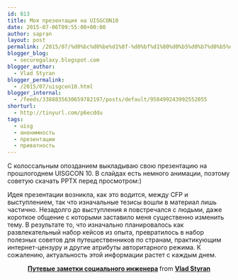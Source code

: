 ```yaml
---
id: 813
title: Моя презентация на UISGCON10
date: 2015-07-06T09:55:00+00:00
author: sapran
layout: post
permalink: /2015/07/%d0%bc%d0%be%d1%8f-%d0%bf%d1%80%d0%b5%d0%b7%d0%b5%d0%bd%d1%82%d0%b0%d1%86%d0%b8%d1%8f-%d0%bd%d0%b0-uisgcon10/
blogger_blog:
  - securegalaxy.blogspot.com
blogger_author:
  - Vlad Styran
blogger_permalink:
  - /2015/07/uisgcon10.html
blogger_internal:
  - /feeds/3388835630659782197/posts/default/958499243992552055
shorturl:
  - http://tinyurl.com/p6ecddu
tags:
  - uisg
  - анонимность
  - презентации
  - приватность
---
```

С колоссальным опозданием выкладываю свою презентацию на прошлогоднем UISGCON 10. В слайдах есть немного анимации, поэтому советую скачать PPTX перед просмотром:)

Идея презентации возникла, как это водится, между CFP и выступлением, так что изначальные тезисы вошли в материал лишь частично. Незадолго до выступления я повстречался с людьми, даже короткое общение с которыми заставило меня существенно изменить тему. В результате то, что изначально планировалось как развлекательный набор кейсов из опыта, превратилось в набор полезных советов для путешественников по странам, практикующим интернет-цензуру и другие атрибуты авторитарного режима. К сожалению, актуальность этой информации растет с каждым днем.

<div style="text-align: center;">
</div>

<div style="margin-bottom: 5px;">
  <div style="text-align: center;">
    <strong> <a href="https://www.slideshare.net/sapran/uisgcon10-styran" target="_blank" title="Путевые заметки социального инженера">Путевые заметки социального инженера</a> </strong> from <strong><a href="https://www.slideshare.net/sapran" target="_blank">Vlad Styran</a></strong>
  </div>
</div>

<div class="addtoany_share_save_container addtoany_content_bottom">
  <div class="a2a_kit a2a_kit_size_32 addtoany_list a2a_target" id="wpa2a_324">
    <a class="a2a_button_facebook" href="http://www.addtoany.com/add_to/facebook?linkurl=https%3A%2F%2Fblog.styran.com%2F2015%2F07%2F%25d0%25bc%25d0%25be%25d1%258f-%25d0%25bf%25d1%2580%25d0%25b5%25d0%25b7%25d0%25b5%25d0%25bd%25d1%2582%25d0%25b0%25d1%2586%25d0%25b8%25d1%258f-%25d0%25bd%25d0%25b0-uisgcon10%2F&linkname=%D0%9C%D0%BE%D1%8F%20%D0%BF%D1%80%D0%B5%D0%B7%D0%B5%D0%BD%D1%82%D0%B0%D1%86%D0%B8%D1%8F%20%D0%BD%D0%B0%20UISGCON10" title="Facebook" rel="nofollow" target="_blank"></a><a class="a2a_button_twitter" href="http://www.addtoany.com/add_to/twitter?linkurl=https%3A%2F%2Fblog.styran.com%2F2015%2F07%2F%25d0%25bc%25d0%25be%25d1%258f-%25d0%25bf%25d1%2580%25d0%25b5%25d0%25b7%25d0%25b5%25d0%25bd%25d1%2582%25d0%25b0%25d1%2586%25d0%25b8%25d1%258f-%25d0%25bd%25d0%25b0-uisgcon10%2F&linkname=%D0%9C%D0%BE%D1%8F%20%D0%BF%D1%80%D0%B5%D0%B7%D0%B5%D0%BD%D1%82%D0%B0%D1%86%D0%B8%D1%8F%20%D0%BD%D0%B0%20UISGCON10" title="Twitter" rel="nofollow" target="_blank"></a><a class="a2a_button_google_plus" href="http://www.addtoany.com/add_to/google_plus?linkurl=https%3A%2F%2Fblog.styran.com%2F2015%2F07%2F%25d0%25bc%25d0%25be%25d1%258f-%25d0%25bf%25d1%2580%25d0%25b5%25d0%25b7%25d0%25b5%25d0%25bd%25d1%2582%25d0%25b0%25d1%2586%25d0%25b8%25d1%258f-%25d0%25bd%25d0%25b0-uisgcon10%2F&linkname=%D0%9C%D0%BE%D1%8F%20%D0%BF%D1%80%D0%B5%D0%B7%D0%B5%D0%BD%D1%82%D0%B0%D1%86%D0%B8%D1%8F%20%D0%BD%D0%B0%20UISGCON10" title="Google+" rel="nofollow" target="_blank"></a><a class="a2a_button_linkedin" href="http://www.addtoany.com/add_to/linkedin?linkurl=https%3A%2F%2Fblog.styran.com%2F2015%2F07%2F%25d0%25bc%25d0%25be%25d1%258f-%25d0%25bf%25d1%2580%25d0%25b5%25d0%25b7%25d0%25b5%25d0%25bd%25d1%2582%25d0%25b0%25d1%2586%25d0%25b8%25d1%258f-%25d0%25bd%25d0%25b0-uisgcon10%2F&linkname=%D0%9C%D0%BE%D1%8F%20%D0%BF%D1%80%D0%B5%D0%B7%D0%B5%D0%BD%D1%82%D0%B0%D1%86%D0%B8%D1%8F%20%D0%BD%D0%B0%20UISGCON10" title="LinkedIn" rel="nofollow" target="_blank"></a><a class="a2a_dd addtoany_share_save" href="https://www.addtoany.com/share"></a>
  </div>
</div>
